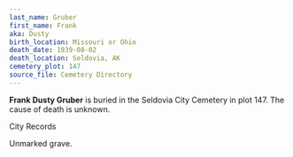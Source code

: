 ```yaml
---
last_name: Gruber
first_name: Frank
aka: Dusty
birth_location: Missouri or Ohio
death_date: 1939-08-02
death_location: Seldovia, AK
cemetery_plot: 147
source_file: Cemetery Directory
---
```

**Frank  Dusty Gruber** is buried in the Seldovia City Cemetery in plot 147.  The cause of death is unknown.

City Records

Unmarked grave.
